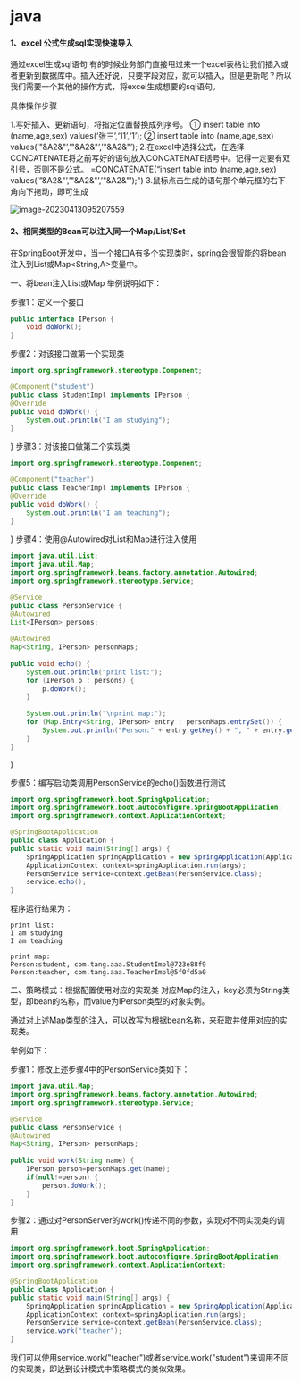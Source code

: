 # java

#### 1、excel 公式生成sql实现快速导入

通过excel生成sql语句
有的时候业务部门直接甩过来一个excel表格让我们插入或者更新到数据库中。插入还好说，只要字段对应，就可以插入，但是更新呢？所以我们需要一个其他的操作方式，将excel生成想要的sql语句。

具体操作步骤

1.写好插入、更新语句，将指定位置替换成列序号。
① insert table into (name,age,sex) values(‘张三’,‘11’,‘1’);
② insert table into (name,age,sex) values(’"&A2&"’,’"&A2&"’,’"&A2&"’);
2.在excel中选择公式，在选择CONCATENATE将之前写好的语句放入CONCATENATE括号中。记得一定要有双引号，否则不是公式。
=CONCATENATE(“insert table into (name,age,sex) values(’”&A2&"’,’"&A2&"’,’"&A2&"’);")
3.鼠标点击生成的语句那个单元框的右下角向下拖动，即可生成



![image-20230413095207559](C:\Users\DELL\Desktop\iooi\md\java奇技淫巧\img\image-20230413095207559.png)



#### 2、相同类型的Bean可以注入同一个Map/List/Set

在SpringBoot开发中，当一个接口A有多个实现类时，spring会很智能的将bean注入到List<A>或Map<String,A>变量中。

一、将bean注入List或Map
举例说明如下：

步骤1：定义一个接口

```java
public interface IPerson {
	void doWork();
}
```

步骤2：对该接口做第一个实现类

```java
import org.springframework.stereotype.Component;

@Component("student")
public class StudentImpl implements IPerson {
@Override
public void doWork() {
	System.out.println("I am studying");
}
```

}
步骤3：对该接口做第二个实现类

```java
import org.springframework.stereotype.Component;

@Component("teacher")
public class TeacherImpl implements IPerson {
@Override
public void doWork() {
	System.out.println("I am teaching");
}
```

}
步骤4：使用@Autowired对List和Map进行注入使用

```java
import java.util.List;
import java.util.Map;
import org.springframework.beans.factory.annotation.Autowired;
import org.springframework.stereotype.Service;

@Service
public class PersonService {
@Autowired
List<IPerson> persons;
 
@Autowired
Map<String, IPerson> personMaps;
 
public void echo() {
	System.out.println("print list:");
	for (IPerson p : persons) {
		p.doWork();
	}
 
	System.out.println("\nprint map:");
	for (Map.Entry<String, IPerson> entry : personMaps.entrySet()) {
		System.out.println("Person:" + entry.getKey() + ", " + entry.getValue());
	}
}
```
}

步骤5：编写启动类调用PersonService的echo()函数进行测试

```java
import org.springframework.boot.SpringApplication;
import org.springframework.boot.autoconfigure.SpringBootApplication;
import org.springframework.context.ApplicationContext;

@SpringBootApplication
public class Application {
public static void main(String[] args) {
	SpringApplication springApplication = new SpringApplication(Application.class);
	ApplicationContext context=springApplication.run(args);
	PersonService service=context.getBean(PersonService.class);
	service.echo();
}
```

程序运行结果为：

```
print list:
I am studying
I am teaching

print map:
Person:student, com.tang.aaa.StudentImpl@723e88f9
Person:teacher, com.tang.aaa.TeacherImpl@5f0fd5a0
```

二、策略模式：根据配置使用对应的实现类
对应Map的注入，key必须为String类型，即bean的名称，而value为IPerson类型的对象实例。

通过对上述Map类型的注入，可以改写为根据bean名称，来获取并使用对应的实现类。

举例如下：

步骤1：修改上述步骤4中的PersonService类如下：

```java
import java.util.Map;
import org.springframework.beans.factory.annotation.Autowired;
import org.springframework.stereotype.Service;

@Service
public class PersonService {
@Autowired
Map<String, IPerson> personMaps;
 
public void work(String name) {
	IPerson person=personMaps.get(name);
	if(null!=person) {
		person.doWork();
	}
}
```
步骤2：通过对PersonServer的work()传递不同的参数，实现对不同实现类的调用

```java
import org.springframework.boot.SpringApplication;
import org.springframework.boot.autoconfigure.SpringBootApplication;
import org.springframework.context.ApplicationContext;

@SpringBootApplication
public class Application {
public static void main(String[] args) {
	SpringApplication springApplication = new SpringApplication(Application.class);
	ApplicationContext context=springApplication.run(args);
	PersonService service=context.getBean(PersonService.class);
	service.work("teacher");
}
```

我们可以使用service.work("teacher")或者service.work("student")来调用不同的实现类，即达到设计模式中策略模式的类似效果。
